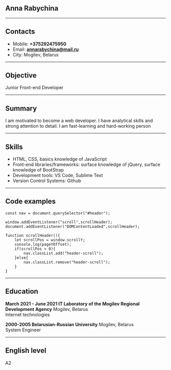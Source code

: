 ## Anna Rabychina

---

## Contacts

- Mobile:  **+375292475950**
- Email: **annarabychina@mail.ru**
- City: Mogilev, Belarus

---

## Objective

Junior Front-end Developer

---

## Summary

I am motivated to become a web developer. I have analytical skills and strong attention to detail. I am fast-learning and hard-working person

---

## Skills

* HTML, CSS, basics knowledge of JavaScript
* Front-end libraries/frameworks: surface knowledge of jQuery, surface knowledge of BootStrap
* Development tools: VS Code, Sublime Text
* Version Control Systems: Github

---

## Code examples

```
const nav = document.querySelector("#header");

window.addEventListener("scroll",scrollHeader);
document.addEventListener("DOMContentLoaded",scrollHeader);

function scrollHeader(){
	let scrollPos = window.scrollY;
	console.log(pageYOffset);
	if(scrollPos > 0){
		nav.classList.add("header-scroll");
	}else{
		nav.classList.remove("header-scroll");
	}
}
```
---

## Education

**March 2021 - June 2021 IT Laboratory of the Mogilev Regional Development Agency** Mogilev, Belarus  
Internet technologies

**2000-2005 Belarusian-Russian University**  Mogilev, Belarus  
System Engineer

---

## English level

A2
